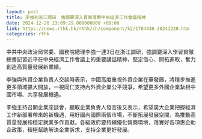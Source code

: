 ```yaml
---
layout: post
title: 李強到浙江調研　強調要深入貫徹落實中央經濟工作會議精神
date: 2024-12-20 23:09:29.000000000 +08:00
link: https://news.rthk.hk/rthk/ch/component/k2/1784430-20241220.htm
categories: rthk
---
```


中共中央政治局常委、國務院總理李強一連3日在浙江調研，強調要深入學習貫徹總書記習近平在中央經濟工作會議上的重要講話精神，堅定信心、開拓進取，奮力創造高質量發展新業績。

李強與外資企業負責人交談時表示，中國高度重視外資企業在華發展，將穩步推進更多領域擴大開放，一視同仁支持內外資企業公平競爭，希望更多外國企業紮根中國市場、共享發展機遇。

李強主持召開企業座談會，聽取企業負責人發言後又表示，希望廣大企業把握經濟工作新部署帶來的新機遇，用好國內國際兩個市場，不斷拓展發展空間，為推動高質量發展和穩定就業多作貢獻。各級政府要持續優化營商環境，落實好各項惠企助企政策，積極幫助解決企業訴求，支持企業更好發展。

